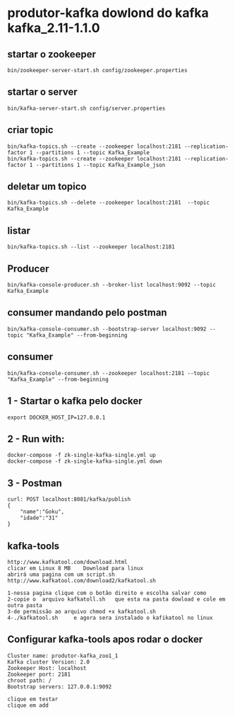 # produtor-kafka dowlond do kafka kafka_2.11-1.1.0

## startar o zookeeper
```
bin/zookeeper-server-start.sh config/zookeeper.properties
```
## startar o server
```
bin/kafka-server-start.sh config/server.properties
```
## criar topic
```
bin/kafka-topics.sh --create --zookeeper localhost:2181 --replication-factor 1 --partitions 1 --topic Kafka_Example
bin/kafka-topics.sh --create --zookeeper localhost:2181 --replication-factor 1 --partitions 1 --topic Kafka_Example_json
```
## deletar um topico
```
bin/kafka-topics.sh --delete --zookeeper localhost:2181  --topic Kafka_Example
```
## listar
```
bin/kafka-topics.sh --list --zookeeper localhost:2181
```
## Producer
```
bin/kafka-console-producer.sh --broker-list localhost:9092 --topic Kafka_Example
```
## consumer mandando pelo postman
```
bin/kafka-console-consumer.sh --bootstrap-server localhost:9092 --topic "Kafka_Example" --from-beginning
```
## consumer
```
bin/kafka-console-consumer.sh --zookeeper localhost:2181 --topic "Kafka_Example" --from-beginning
```

## 1 - Startar o kafka pelo docker
```
export DOCKER_HOST_IP=127.0.0.1
```


## 2 - Run with:
```
docker-compose -f zk-single-kafka-single.yml up
docker-compose -f zk-single-kafka-single.yml down
```
## 3 - Postman
```
curl: POST localhost:8081/kafka/publish
{
	"name":"Goku",
	"idade":"31"
}
```

## kafka-tools
```
http://www.kafkatool.com/download.html
clicar em Linux	8 MB	Download para linux
abrirá uma pagina com um script.sh   http://www.kafkatool.com/download2/kafkatool.sh

1-nessa pagina clique com o botão direito e escolha salvar como
2-copie o  arquivo kafkatoll.sh   que esta na pasta dowload e cole em outra pasta
3-de permissão ao arquivo chmod +x kafkatool.sh
4-./kafkatool.sh     e agora sera instalado o kafikatool no linux

```

## Configurar kafka-tools apos rodar o docker
```
Cluster name: produtor-kafka_zoo1_1
Kafka cluster Version: 2.0
Zookeeper Host: localhost
Zookeeper port: 2181
chroot path: /
Bootstrap servers: 127.0.0.1:9092

clique em testar
clique em add

```